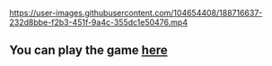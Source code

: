 
https://user-images.githubusercontent.com/104654408/188716637-232d8bbe-f2b3-451f-9a4c-355dc1e50476.mp4


## You can play the game  [here](https://gigi-theandreae.github.io/cardGame_100Devs/)



